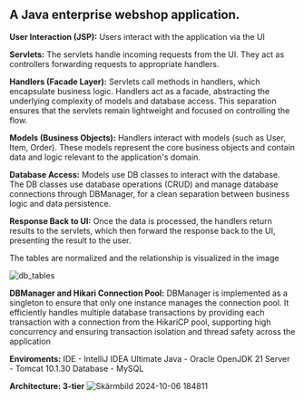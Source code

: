 ## A Java enterprise webshop application.

**User Interaction (JSP):**
Users interact with the application via the UI

**Servlets:**
The servlets handle incoming requests from the UI. They act as controllers forwarding requests to appropriate handlers.

**Handlers (Facade Layer):**
Servlets call methods in handlers, which encapsulate business logic. Handlers act as a facade, abstracting the underlying complexity of models and database access. This separation ensures that the servlets remain lightweight and focused on controlling the flow.

**Models (Business Objects):**
Handlers interact with models (such as User, Item, Order). These models represent the core business objects and contain data and logic relevant to the application's domain.

**Database Access:**
Models use DB classes to interact with the database. The DB classes use database operations (CRUD) and manage database connections through DBManager, for a clean separation between business logic and data persistence. 

**Response Back to UI:**
Once the data is processed, the handlers return results to the servlets, which then forward the response back to the UI, presenting the result to the user.

The tables are normalized and the relationship is visualized in the image

![db_tables](https://github.com/user-attachments/assets/b941f3d2-9c94-4de4-be0f-d48cf536d2c1)


**DBManager and Hikari Connection Pool:** 
DBManager is implemented as a singleton to ensure that only one instance manages the connection pool. It efficiently handles multiple database transactions by providing each transaction with a connection from the HikariCP pool, supporting high concurrency and ensuring transaction isolation and thread safety across the application

**Enviroments:**
IDE - IntelliJ IDEA Ultimate
Java - Oracle OpenJDK 21
Server - Tomcat 10.1.30
Database - MySQL    



**Architecture: 3-tier**
![Skärmbild 2024-10-06 184811](https://github.com/user-attachments/assets/ce112a60-9112-49bd-b81e-fea9e08f875f)


